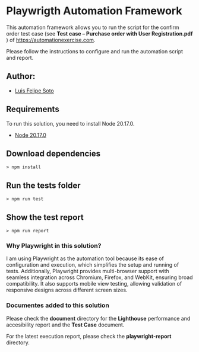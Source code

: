 # Playwrigth Automation Framework
This automation framework allows you to run the script for the confirm order test case (see **Test case – Purchase order with User Registration.pdf** ) of https://automationexercise.com.

Please follow the instructions to configure and run the automation script and report. 

## Author:

* [Luis Felipe Soto](https://github.com/LFSoto)

## Requirements
To run this solution, you need to install Node 20.17.0.
* [Node 20.17.0](https://nodejs.org/en/blog/release/v20.17.0)

## Download dependencies
```
> npm install
```

## Run the tests folder
```
> npm run test
```

## Show the test report
```
> npm run report
```
### Why Playwright in this solution?

I am using Playwright as the automation tool because its ease of configuration and execution, which simplifies the setup and running of tests. Additionally, Playwright provides multi-browser support with seamless integration across Chromium, Firefox, and WebKit, ensuring broad compatibility. It also supports mobile view testing, allowing validation of responsive designs across different screen sizes. 

### Documentes added to this solution

Please check the **document** directory for the **Lighthouse** performance and accesibility report and the **Test Case** document.

For the latest execution report, please check the **playwright-report** directory.
